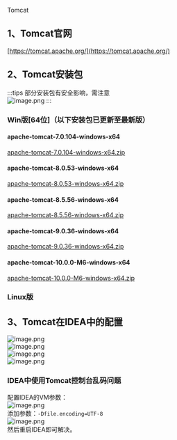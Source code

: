 Tomcat 
<a name="W4Yja"></a>
## 1、Tomcat官网
[https://tomcat.apache.org/](https://tomcat.apache.org/)
<a name="Qy1gD"></a>
## 2、Tomcat安装包
:::tips
部分安装包有安全影响，需注意<br />![image.png](https://cdn.nlark.com/yuque/0/2020/png/396745/1593237114386-02db7178-7a0d-4f79-8a56-5812cb3db8fe.png#averageHue=%23f9f8f8&height=476&id=L79AK&originHeight=1429&originWidth=1678&originalType=binary&ratio=1&rotation=0&showTitle=false&size=223861&status=done&style=shadow&title=&width=559.3333333333334)
:::

<a name="sdaSX"></a>
### Win版[64位]（以下安装包已更新至最新版）
<a name="YF2vC"></a>
#### apache-tomcat-7.0.104-windows-x64
[apache-tomcat-7.0.104-windows-x64.zip](https://www.yuque.com/attachments/yuque/0/2020/zip/396745/1595936518647-211f9501-2ba2-4056-b1f7-df7ddb12a729.zip?_lake_card=%7B%22src%22%3A%22https%3A%2F%2Fwww.yuque.com%2Fattachments%2Fyuque%2F0%2F2020%2Fzip%2F396745%2F1595936518647-211f9501-2ba2-4056-b1f7-df7ddb12a729.zip%22%2C%22name%22%3A%22apache-tomcat-7.0.104-windows-x64.zip%22%2C%22size%22%3A10934927%2C%22ext%22%3A%22zip%22%2C%22source%22%3A%22%22%2C%22status%22%3A%22done%22%2C%22download%22%3Atrue%2C%22type%22%3A%22application%2Fx-zip-compressed%22%2C%22mode%22%3A%22title%22%2C%22uid%22%3A%221593237327451-0%22%2C%22progress%22%3A%7B%22percent%22%3A99%7D%2C%22percent%22%3A0%2C%22id%22%3A%22lIxDC%22%2C%22card%22%3A%22file%22%7D)
<a name="QTW0Z"></a>
#### apache-tomcat-8.0.53-windows-x64
[apache-tomcat-8.0.53-windows-x64.zip](https://www.yuque.com/attachments/yuque/0/2020/zip/396745/1595936518775-6a093c11-84f8-4e1a-b6f5-9d1f87e114da.zip?_lake_card=%7B%22src%22%3A%22https%3A%2F%2Fwww.yuque.com%2Fattachments%2Fyuque%2F0%2F2020%2Fzip%2F396745%2F1595936518775-6a093c11-84f8-4e1a-b6f5-9d1f87e114da.zip%22%2C%22name%22%3A%22apache-tomcat-8.0.53-windows-x64.zip%22%2C%22size%22%3A11060845%2C%22ext%22%3A%22zip%22%2C%22source%22%3A%22%22%2C%22status%22%3A%22done%22%2C%22download%22%3Atrue%2C%22type%22%3A%22application%2Fzip%22%2C%22mode%22%3A%22title%22%2C%22uid%22%3A%22rc-upload-1566961273490-12%22%2C%22progress%22%3A%7B%22percent%22%3A0%7D%2C%22percent%22%3A0%2C%22id%22%3A%22pphmR%22%2C%22card%22%3A%22file%22%7D)
<a name="fGdHG"></a>
#### apache-tomcat-8.5.56-windows-x64
[apache-tomcat-8.5.56-windows-x64.zip](https://www.yuque.com/attachments/yuque/0/2020/zip/396745/1595936518850-e0c472bc-6ddd-4eb8-a911-30716cff4403.zip?_lake_card=%7B%22src%22%3A%22https%3A%2F%2Fwww.yuque.com%2Fattachments%2Fyuque%2F0%2F2020%2Fzip%2F396745%2F1595936518850-e0c472bc-6ddd-4eb8-a911-30716cff4403.zip%22%2C%22name%22%3A%22apache-tomcat-8.5.56-windows-x64.zip%22%2C%22size%22%3A11631463%2C%22ext%22%3A%22zip%22%2C%22source%22%3A%22%22%2C%22status%22%3A%22done%22%2C%22download%22%3Atrue%2C%22type%22%3A%22application%2Fx-zip-compressed%22%2C%22mode%22%3A%22title%22%2C%22uid%22%3A%221593237352729-0%22%2C%22progress%22%3A%7B%22percent%22%3A99%7D%2C%22percent%22%3A0%2C%22id%22%3A%22sC74E%22%2C%22card%22%3A%22file%22%7D)
<a name="kE1Nj"></a>
#### apache-tomcat-9.0.36-windows-x64
[apache-tomcat-9.0.36-windows-x64.zip](https://www.yuque.com/attachments/yuque/0/2020/zip/396745/1595936518965-67f11e09-a612-4b68-a13a-cd05484d7e56.zip?_lake_card=%7B%22src%22%3A%22https%3A%2F%2Fwww.yuque.com%2Fattachments%2Fyuque%2F0%2F2020%2Fzip%2F396745%2F1595936518965-67f11e09-a612-4b68-a13a-cd05484d7e56.zip%22%2C%22name%22%3A%22apache-tomcat-9.0.36-windows-x64.zip%22%2C%22size%22%3A12474363%2C%22ext%22%3A%22zip%22%2C%22source%22%3A%22%22%2C%22status%22%3A%22done%22%2C%22download%22%3Atrue%2C%22type%22%3A%22application%2Fx-zip-compressed%22%2C%22mode%22%3A%22title%22%2C%22uid%22%3A%221593237366833-0%22%2C%22progress%22%3A%7B%22percent%22%3A99%7D%2C%22percent%22%3A0%2C%22id%22%3A%22C4nJp%22%2C%22card%22%3A%22file%22%7D)
<a name="f8wNp"></a>
#### apache-tomcat-10.0.0-M6-windows-x64
[apache-tomcat-10.0.0-M6-windows-x64.zip](https://www.yuque.com/attachments/yuque/0/2020/zip/396745/1595936519057-3dcbe60d-7e9d-4321-8e25-d6d570d33c7f.zip?_lake_card=%7B%22src%22%3A%22https%3A%2F%2Fwww.yuque.com%2Fattachments%2Fyuque%2F0%2F2020%2Fzip%2F396745%2F1595936519057-3dcbe60d-7e9d-4321-8e25-d6d570d33c7f.zip%22%2C%22name%22%3A%22apache-tomcat-10.0.0-M6-windows-x64.zip%22%2C%22size%22%3A12321188%2C%22ext%22%3A%22zip%22%2C%22source%22%3A%22%22%2C%22status%22%3A%22done%22%2C%22download%22%3Atrue%2C%22type%22%3A%22application%2Fx-zip-compressed%22%2C%22mode%22%3A%22title%22%2C%22uid%22%3A%221593237403401-0%22%2C%22progress%22%3A%7B%22percent%22%3A99%7D%2C%22percent%22%3A0%2C%22id%22%3A%22Lr9c9%22%2C%22card%22%3A%22file%22%7D)
<a name="fdn4R"></a>
### Linux版
<a name="Ph0fg"></a>
## 3、Tomcat在IDEA中的配置
![image.png](https://cdn.nlark.com/yuque/0/2019/png/396745/1567131994751-417e8799-3564-4481-b16c-e00e09ef1f43.png#averageHue=%23c6c6c6&height=749&id=xsn4V&originHeight=2059&originWidth=3840&originalType=binary&ratio=1&rotation=0&showTitle=false&size=373295&status=done&style=none&title=&width=1396.3636363636363)<br />![image.png](https://cdn.nlark.com/yuque/0/2019/png/396745/1564710819152-3ea04282-4b4b-4b4d-a5a2-3e17fa455553.png#averageHue=%23f3f2f2&height=749&id=XLufg&originHeight=2059&originWidth=3840&originalType=binary&ratio=1&rotation=0&showTitle=false&size=532133&status=done&style=none&title=&width=1396.3636363636363)<br />![image.png](https://cdn.nlark.com/yuque/0/2019/png/396745/1564710932565-03dbaad7-3d1c-4140-ab7b-735a89ec2cdd.png#averageHue=%23f3f3f2&height=749&id=QSYNs&originHeight=2059&originWidth=3840&originalType=binary&ratio=1&rotation=0&showTitle=false&size=515036&status=done&style=none&title=&width=1396.3636363636363)<br />![image.png](https://cdn.nlark.com/yuque/0/2019/png/396745/1564711143675-1c3c9405-3a52-4589-9ecd-bdf6be0843a2.png#averageHue=%23f4f3f3&height=749&id=IH2JZ&originHeight=2059&originWidth=3840&originalType=binary&ratio=1&rotation=0&showTitle=false&size=613036&status=done&style=none&title=&width=1396.3636363636363)
<a name="Wmxog"></a>
### IDEA中使用Tomcat控制台乱码问题
配置IDEA的VM参数：<br />![image.png](https://cdn.nlark.com/yuque/0/2022/png/396745/1657551253916-e9fcc41c-443d-44a6-ab23-049f093ba5d3.png#averageHue=%23e8e7e6&clientId=u273d7046-34be-4&from=paste&height=607&id=uda128995&originHeight=1517&originWidth=592&originalType=binary&ratio=1&rotation=0&showTitle=false&size=86079&status=done&style=none&taskId=ud64a1877-9718-41dc-8468-797b376921b&title=&width=236.8)<br />添加参数：`-Dfile.encoding=UTF-8`<br />![image.png](https://cdn.nlark.com/yuque/0/2022/png/396745/1657551299797-1ba1c6a4-a47e-4444-acb9-55a9d703d034.png#averageHue=%23f4f3ef&clientId=u273d7046-34be-4&from=paste&height=133&id=ucb409a20&originHeight=332&originWidth=1229&originalType=binary&ratio=1&rotation=0&showTitle=false&size=23209&status=done&style=shadow&taskId=ud11ee23b-482e-4292-931c-83b5f4dbea6&title=&width=491.6)<br />然后重启IDEA即可解决。
